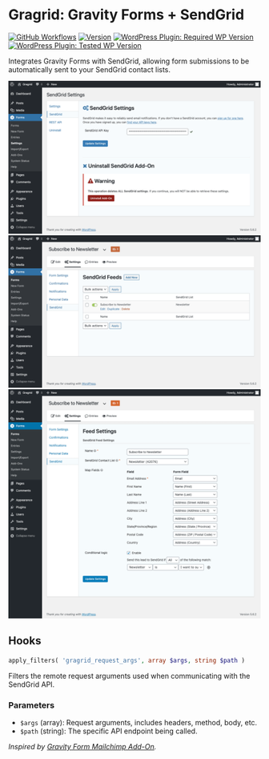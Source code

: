 # Gragrid: Gravity Forms + SendGrid

[![GitHub Workflows](https://github.com/vlasscontreras/gragrid/workflows/Build/badge.svg)](https://github.com/vlasscontreras/gragrid)
[![Version](https://img.shields.io/badge/version-2.0.0-brightgreen.svg)](https://github.com/vlasscontreras/gragrid)
[![WordPress Plugin: Required WP Version](https://img.shields.io/badge/wordpress-v5.2-blue)](https://github.com/vlasscontreras/gragrid)
[![WordPress Plugin: Tested WP Version](https://img.shields.io/badge/wordpress-v5.7%20tested-brightgreen)](https://github.com/vlasscontreras/gragrid)

Integrates Gravity Forms with SendGrid, allowing form submissions to be automatically sent to your SendGrid contact lists.

![Plugin Screenshot](assets/screenshot-1.png)
![Plugin Screenshot](assets/screenshot-2.png)
![Plugin Screenshot](assets/screenshot-3.png)

## Hooks

```php
apply_filters( 'gragrid_request_args', array $args, string $path )
```

Filters the remote request arguments used when communicating with the SendGrid API.

### Parameters

- `$args` (array): Request arguments, includes headers, method, body, etc.
- `$path` (string): The specific API endpoint being called.

_Inspired by [Gravity Form Mailchimp Add-On](https://www.gravityforms.com/add-ons/mailchimp/)._
